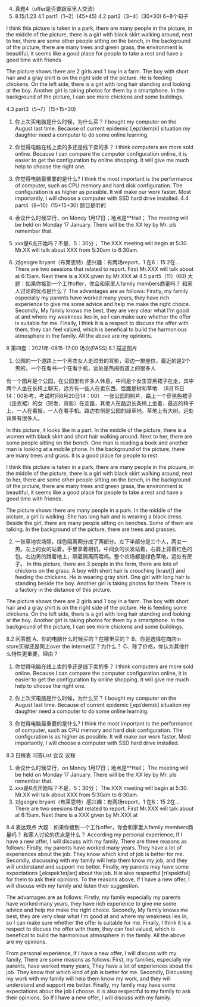 
4.	真题4（offer是否要跟家里人交流）
2021. 8.15/1.23
4.1	part1（1~2）(45+45)
4.2	part2（3~4）(30+30) 6~8个句子
 
I think this picture is taken in a park, there are many people in the picture,
in the middle of the picture, there is a girl with black skirt walking around, 
next to her, there are some other people sitting on the bench, 
in the background of the picture, there are many trees and green grass,
the environment is beautiful, it seems like a good place for people to take a rest and have a good time with friends

 
The picture shows there are 2 girls and 1 boy in a farm. 
The boy with short hair and a gray shirt is on the right side of the picture. He is feeding chickens. 
On the left side, there is a girl with long hair standing and looking at the boy. Another girl is taking photos for them by a smartphone. In the background of the picture, I can see more chickens and some buildings.

4.3	part3（5~7）(15+15+30)
1. 你上次买电脑是什么时候，为什么买？
I bought my computer on the August last time. Because of current epidemic [ˌepɪˈdemɪk] situation my daughter need a computer to do some online learning.

2. 你觉得电脑在线上卖的多还是线下卖的多？
I think computers are more sold online. Because I can compare the computer configuration online, it is easier to get the configuration by online shopping. It will give me much help to choose the right one.


3. 你觉得电脑最重要的是什么?
I think the most important is the performance of computer, such as CPU memory and hard disk configuration. The configuration is as higher as possible. It will make our work faster. Most importantly, I will choose a computer with SSD hard drive installed.
4.4	part4（8~10）(15+15+30) 题目是听的
1. 会议什么时候举行，on Mondy  1月17日；地点是**Hall；
The meeting will be held on Monday 17 January. There will be the XX ley by Mr. pls remember that.
2. xxx是6点开始吗？不是，5：30分；
The XXX meeting will begin at 5:30. Mr.XX will talk about XXX from 5:30am to 6:30am.
2. 对geogre bryant（布莱恩特）感兴趣：有两场report，1 在6：15   2在…
There are two seesions that related to report. First Mr.XXX will talk about at 6:15am. Next there is a XXX given by Mr.XXX at
4.5	part5（11）(60)
大题：如果你接到一个工作offer，你会和家里人family members商量吗？ 和家人讨论的优点是什么？
The advantages are as follows:
Firstly, my family especially my parents have worked many years, they have rich experience to give me some advice and help me make the right choice.
Secondly, My family knows me best, they are very clear what I'm good at and where my weakness lies in, so I can make sure whether the offer is suitable for me.
Finally, I think it is a respect to discuss the offer with them, they can feel valued, which is benefical to build the harmonious atmosphere in the family.
All the above are my opinions.



8	第四套：2021年-0815-17:00 场次(PASS)
8.1	描述图片
1.	公园的一个道路上一个黑衣女人走过去的背影，旁边一排座位，最近的是2个男的，一个在看书一个在看手机，远处是热闹街道上的很多人

有一个图片是个公园，在公园里有许多人休息，中间是个女生穿黑裙子在走，其中两个人坐在长椅上聊天，远方有一些人在卖东西，后面是树和草地. （8月15日14：00补考，考试时间8月20日14：00）
一张公园的照片，路上一个穿黑色裙子（连衣裙）的女（短发，背影）在走路，其他人在路边长条椅上坐着，最近的椅子上，一人在看报，一人在看手机。路边右侧是公园的绿草地，草地上有大树。远处背景有很多人。

In this picture, it looks like in a part. In the middle of the picture, there is a women with black skirt and short hair walking around. Next to her, there are some people sitting on the bench. One man is reading a book and another man is looking at a mobile phone. In the background of the picture, there are many trees and grass. It is a good place for people to rest.

I think this picture is taken in a park, there are many people in the picuure, in the middle of the picture, there is a girl with black skirt walking around, next to her, there are some other people sitting on the bench, in the background of the picture, there are many trees and green grass, the environment is beautiful, it seems like a good place for people to take a rest and have a good time with friends.

The picture shows there are many people in a park. In the middle of the picture, a girl is walking. She has long hair and is wearing a black dress. Beside the girl, there are many people sitting on benches. Some of them are talking. In the background of the picture, there are trees and grasses.


2. 一张草地农场照，绿色隔离网分成了两部分。左下半部分是三个人，两女一男。左上的女的站着，手里拿着相机，中间女的长发站着，右肩上背着红色的包。右边男的蹲着地上，隔着隔离网喂鸡。整个农场都是绿色草地，远处有房子。
In this picture, there are 3 people in the farm, there are lots of chickens on the grass. A boy with short hair is crouching [kraʊtʃ] and feeding the chickens. He is wearing gray shirt. One girl with long hair is standing beside the boy. Another girl is taking photos for them. There is a factory in the distance of this picture.

The picture shows there are 2 girls and 1 boy in a farm. The boy with short hair and a gray shirt is on the right side of the picture. He is feeding some chickens. On the left side, there is a girl with long hair standing and looking at the boy. Another girl is taking photos for them by a smartphone. In the background of the picture, I can see more chickens and some buildings.

8.2	问答题
A、你的电脑什么时候买的？在哪里买的？
B、你是选择在商店in store买得还是网上over the internet买？为什么？
C、除了价格，你认为其他什么特性更重要，理由？

1. 你觉得电脑在线上卖的多还是线下卖的多？
I think computers are more sold online. Because I can compare the computer configuration online, it is easier to get the configuration by online shopping. It will give me much help to choose the right one.
2. 你上次买电脑是什么时候，为什么买？
I bought my computer on the August last time. Because of current epidemic [ˌepɪˈdemɪk] situation my daughter need a computer to do some online learning.

3. 你觉得电脑最重要的是什么?
I think the most important is the performance of computer, such as CPU memory and hard disk configuration. The configuration is as higher as possible. It will make our work faster. Most importantly, I will choose a computer with SSD hard drive installed.

8.3	日程表
问答List 会议 议程
1. 会议什么时候举行，on Mondy  1月17日；地点是**Hall；
The meeting will be held on Monday 17 January. There will be the XX ley by Mr. pls remember that.
2. xxx是6点开始吗？不是，5：30分；
The XXX meeting will begin at 5:30. Mr.XX will talk about XXX from 5:30am to 6:30am.
2. 对geogre bryant（布莱恩特）感兴趣：有两场report，1 在6：15   2在…
There are two seesions that related to report. First Mr.XXX will talk about at 6:15am. Next there is a XXX given by Mr.XXX at 

8.4	表达观点
大题：如果你接到一个工作offer，你会和家里人family members商量吗？ 和家人讨论的优点是什么？
According my personal experience, If I have a new offer, I will discuss with my family, There are three reasons as follows:
Firstly, my parents have worked many years. They have a lot of experiences about the job. They know which kind of job is better for me.
Secondly, discussing with my family will help them know my job, and they will understand and support me better.
Finally, my parents may have some expectations [ˌekspekˈteɪʃən] about the job. It is also respectful [rɪˈspektfʊl] for them to ask their opinions.
To the reasons above, If I have a new offer, I will discuss with my family and listen their suggestion.

The advantages are as follows:
Firstly, my family especially my parents have worked many years, they have rich experience to give me some advice and help me make the right choice.
Secondly, My family knows me best, they are very clear what I'm good at and where my weakness lies in, so I can make sure whether the offer is suitable for me.
Finally, I think it is a respect to discuss the offer with them, they can feel valued, which is benefical to build the harmonious atmosphere in the family.
All the above are my opinions.

From personal experience, If I have a new offer, I will discuss with my family, There are some reasons as follows:
First, my families, especially my parents, have worked many years, They have a lot of experiences about the job. They know that which kind of job is better for me.
Secondly, Discussing my work with my family will help them know my work, and they will understand and support me better.
Finally,  my family may have some expectations about the job I choose. it is also respectful to my family to ask their opinions.
So If I have a new offer, I will discuss with my family.

